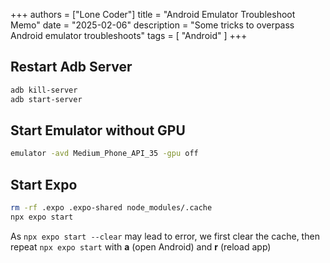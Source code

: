 +++
authors = ["Lone Coder"]
title = "Android Emulator Troubleshoot Memo"
date = "2025-02-06"
description = "Some tricks to overpass Android emulator troubleshoots"
tags = [
    "Android"
]
+++

## Restart Adb Server

```bash
adb kill-server
adb start-server
```

## Start Emulator without GPU

```bash
emulator -avd Medium_Phone_API_35 -gpu off
```

## Start Expo

```bash
rm -rf .expo .expo-shared node_modules/.cache
npx expo start
```

As `npx expo start --clear` may lead to error, we first clear the cache, then repeat `npx expo start` with **a** (open Android) and **r** (reload app) 